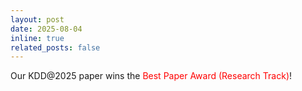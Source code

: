 ```yaml
---
layout: post
date: 2025-08-04
inline: true
related_posts: false
---
```


Our KDD@2025 paper wins the <span style="color: red;">Best Paper Award (Research Track)</span>!